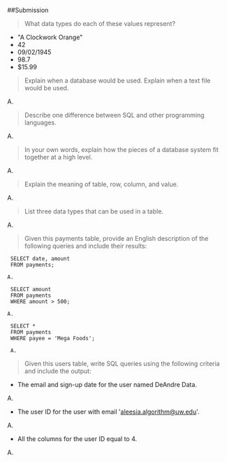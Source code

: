 ##Submission

> What data types do each of these values represent?
- "A Clockwork Orange"
- 42
- 09/02/1945
- 98.7
- $15.99

> Explain when a database would be used. Explain when a text file would be used.

A. 


> Describe one difference between SQL and other programming languages.

A.

> In your own words, explain how the pieces of a database system fit together at a high level.

A. 

> Explain the meaning of table, row, column, and value.

A. 

> List three data types that can be used in a table.

A. 

> Given this payments table, provide an English description of the following queries and include their results:

     SELECT date, amount
     FROM payments;
    
    A. 

     SELECT amount
     FROM payments
     WHERE amount > 500;
    
    A. 

     SELECT *
     FROM payments
     WHERE payee = 'Mega Foods';

     A. 

> Given this users table, write SQL queries using the following criteria and include the output:

- The email and sign-up date for the user named DeAndre Data.

A. 
- The user ID for the user with email 'aleesia.algorithm@uw.edu'.

A.

- All the columns for the user ID equal to 4.

A. 